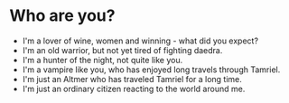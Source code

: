 # Who are you?
- I'm a lover of wine, women and winning - what did you expect?
- I'm an old warrior, but not yet tired of fighting daedra.
- I'm a hunter of the night, not quite like you.
- I'm a vampire like you, who has enjoyed long travels through Tamriel.
- I'm just an Altmer who has traveled Tamriel for a long time.
- I'm just an ordinary citizen reacting to the world around me.

